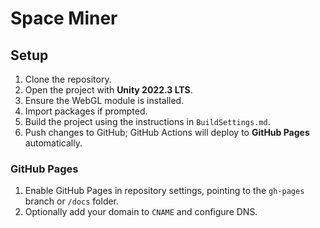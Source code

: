 # Space Miner

## Setup

1. Clone the repository.
2. Open the project with **Unity 2022.3 LTS**.
3. Ensure the WebGL module is installed.
4. Import packages if prompted.
5. Build the project using the instructions in `BuildSettings.md`.
6. Push changes to GitHub; GitHub Actions will deploy to **GitHub Pages** automatically.

### GitHub Pages

1. Enable GitHub Pages in repository settings, pointing to the `gh-pages` branch or `/docs` folder.
2. Optionally add your domain to `CNAME` and configure DNS.
